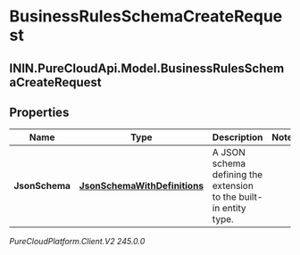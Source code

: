 # BusinessRulesSchemaCreateRequest

## ININ.PureCloudApi.Model.BusinessRulesSchemaCreateRequest

## Properties

|Name | Type | Description | Notes|
|------------ | ------------- | ------------- | -------------|
| **JsonSchema** | [**JsonSchemaWithDefinitions**](JsonSchemaWithDefinitions) | A JSON schema defining the extension to the built-in entity type. | |



_PureCloudPlatform.Client.V2 245.0.0_
